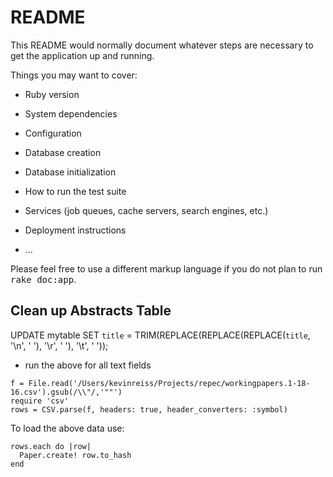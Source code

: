 # README

This README would normally document whatever steps are necessary to get the
application up and running.

Things you may want to cover:

* Ruby version

* System dependencies

* Configuration

* Database creation

* Database initialization

* How to run the test suite

* Services (job queues, cache servers, search engines, etc.)

* Deployment instructions

* ...


Please feel free to use a different markup language if you do not plan to run
<tt>rake doc:app</tt>.

## Clean up Abstracts Table

UPDATE mytable SET `title` = TRIM(REPLACE(REPLACE(REPLACE(`title`, '\n', ' '), '\r', ' '), '\t', ' '));


* run the above for all text fields
```
f = File.read('/Users/kevinreiss/Projects/repec/workingpapers.1-18-16.csv').gsub(/\\"/,'""')
require 'csv'
rows = CSV.parse(f, headers: true, header_converters: :symbol)
```
To load the above data use:

```
rows.each do |row|
  Paper.create! row.to_hash
end
```